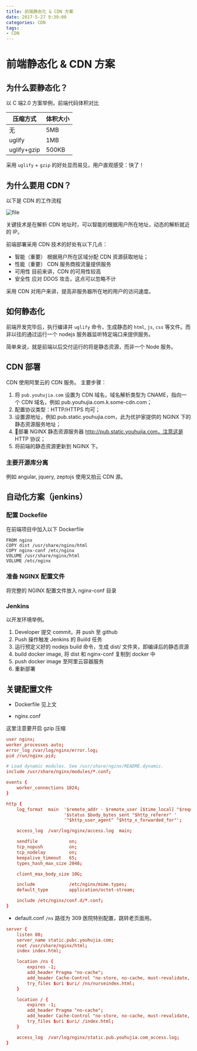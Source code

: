 ```yaml
---
title: 前端静态化 & CDN 方案
date: 2017-5-27 9:39:00
categories: CDN
tags:
- CDN
---
```


# 前端静态化 & CDN 方案



## 为什么要静态化？

以 C 端2.0 方案举例，前端代码体积对比

| 压缩方式        | 体积大小  |
| ----------- | ----- |
| 无           | 5MB   |
| uglify      | 1MB   |
| uglify+gzip | 500KB |

采用 `uglify` + `gzip` 的好处显而易见，用户直观感受：快了！

<!-- more -->
## 为什么要用 CDN？



以下是 CDN 的工作流程

![file](http://static.wayknew.com/assets/2017-05-27/6e0084af-c995-4f0c-94e0-97ac052ea638.png)

关键技术是在解析 CDN 地址时，可以智能的根据用户所在地址，动态的解析就近的 IP。

前端部署采用 CDN 技术的好处有以下几点：

- 智能（重要）
  根据用户所在区域分配 CDN 资源获取地址；
- 性能（重要）
  CDN 服务商按流量提供服务
- 可用性
  目前来讲，CDN 的可用性较高
- 安全性
  应对 DDOS 攻击，这点可以忽略不计

采用 CDN 对用户来讲，提高非服务器所在地的用户的访问速度。

## 如何静态化

前端开发完毕后，执行编译并 `uglify` 命令，生成静态的 `html`, `js`, `css` 等文件。而非以往的通过运行一个 nodejs 服务器监听特定端口来提供服务。

简单来说，就是前端以后交付运行的将是静态资源，而非一个 Node 服务。

## CDN 部署

CDN 使用阿里云的 CDN 服务。
主要步骤：
1. 将 `pub.youhujia.com` 设置为 CDN 域名，域名解析类型为 CNAME，指向一个 CDN 域名，例如 pub.youhujia.com.k.some-cdn.com；
2. 配置协议类型：HTTP/HTTPS 均可；
3. 设置源地址，例如 pub.static.youhujia.com，此为优护家提供的 NGINX 下的静态资源服务地址；
4. 部署 NGINX 静态资源服务器 http://pub.static.youhujia.com，注意这是 HTTP 协议；
5. 将前端的静态资源更新到 NGINX 下。


### 主要开源库分离

例如 angular, jquery, zeptojs 使用又拍云 CDN 源。

## 自动化方案（jenkins）

### 配置 Dockefile

在前端项目中加入以下 Dockerfile

```
FROM nginx
COPY dist /usr/share/nginx/html
COPY nginx-conf /etc/nginx
VOLUME /usr/share/nginx/html
VOLUME /etc/nginx
```

### 准备 NGINX 配置文件

将完整的 NGINX 配置文件放入 nginx-conf 目录

### Jenkins

以开发环境举例。
​		
1. Developer 提交 commit，并 push 至 github
2. Push 操作触发 Jenkins 的 Buiild 任务
3. 运行预定义好的 nodejs build 命令，生成 dist/ 文件夹，即编译后的静态资源
4. build docker image, 将 dist 和 nginx-conf 复制到 docker 中
5. push docker image 至阿里云容器服务
6. 重新部署


##  关键配置文件

* Dockerfile 见上文

* nginx.conf

这里注意要开启 gzip 压缩

```conf
user nginx;
worker_processes auto;
error_log /var/log/nginx/error.log;
pid /run/nginx.pid;

# Load dynamic modules. See /usr/share/nginx/README.dynamic.
include /usr/share/nginx/modules/*.conf;

events {
    worker_connections 1024;
}

http {
    log_format  main  '$remote_addr - $remote_user [$time_local] "$request" '
                      '$status $body_bytes_sent "$http_referer" '
                      '"$http_user_agent" "$http_x_forwarded_for"';

    access_log  /var/log/nginx/access.log  main;

    sendfile            on;
    tcp_nopush          on;
    tcp_nodelay         on;
    keepalive_timeout   65;
    types_hash_max_size 2048;

    client_max_body_size 10G;

    include             /etc/nginx/mime.types;
    default_type        application/octet-stream;

    include /etc/nginx/conf.d/*.conf;
}
```

* default.conf
`/ns` 路径为 309 医院特别配置，跳转老页面用。

```conf
server {
    listen 80;
    server_name static.pubc.youhujia.com;
    root /usr/share/nginx/html;
    index index.html;

    location /ns {
        expires -1;
        add_header Pragma "no-cache";
        add_header Cache-Control "no-store, no-cache, must-revalidate, post-check=0, pre-check=0";
        try_files $uri $uri/ /ns/nurseindex.html;
    }

    location / {
        expires -1;
        add_header Pragma "no-cache";
        add_header Cache-Control "no-store, no-cache, must-revalidate, post-check=0, pre-check=0";
        try_files $uri $uri/ /index.html;
    }

    access_log  /var/log/nginx/static.pub.youhujia.com_access.log;
}
```
